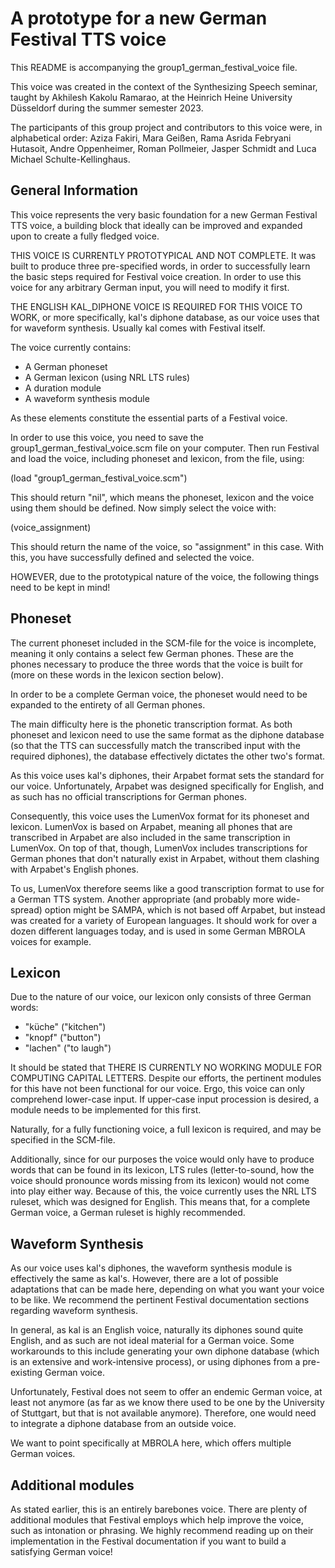# A prototype for a new German Festival TTS voice

This README is accompanying the group1_german_festival_voice file.

This voice was created in the context of the Synthesizing Speech seminar, taught by Akhilesh Kakolu Ramarao, at the Heinrich Heine University Düsseldorf during the summer semester 2023.

The participants of this group project and contributors to this voice were, in alphabetical order: Aziza Fakiri, Mara Geißen, Rama Asrida Febryani Hutasoit, Andre Oppenheimer, Roman Pollmeier, Jasper Schmidt and Luca Michael Schulte-Kellinghaus.

## General Information

This voice represents the very basic foundation for a new German Festival TTS voice, a building block that ideally can be improved and expanded upon to create a fully fledged voice.

THIS VOICE IS CURRENTLY PROTOTYPICAL AND NOT COMPLETE. It was built to produce three pre-specified words, in order to successfully learn the basic steps required for Festival voice creation. In order to use this voice for any arbitrary German input, you will need to modify it first.

THE ENGLISH KAL_DIPHONE VOICE IS REQUIRED FOR THIS VOICE TO WORK, or more specifically, kal's diphone database, as our voice uses that for waveform synthesis. Usually kal comes with Festival itself.

The voice currently contains:

- A German phoneset
- A German lexicon (using NRL LTS rules)
- A duration module
- A waveform synthesis module

As these elements constitute the essential parts of a Festival voice.

In order to use this voice, you need to save the group1_german_festival_voice.scm file on your computer. Then run Festival and load the voice, including phoneset and lexicon, from the file, using:

(load "group1_german_festival_voice.scm")

This should return "nil", which means the phoneset, lexicon and the voice using them should be defined. Now simply select the voice with:

(voice_assignment)

This should return the name of the voice, so "assignment" in this case. With this, you have successfully defined and selected the voice.

HOWEVER, due to the prototypical nature of the voice, the following things need to be kept in mind!

## Phoneset

The current phoneset included in the SCM-file for the voice is incomplete, meaning it only contains a select few German phones. These are the phones necessary to produce the three words that the voice is built for (more on these words in the lexicon section below).

In order to be a complete German voice, the phoneset would need to be expanded to the entirety of all German phones.

The main difficulty here is the phonetic transcription format. As both phoneset and lexicon need to use the same format as the diphone database (so that the TTS can successfully match the transcribed input with the required diphones), the database effectively dictates the other two's format.

As this voice uses kal's diphones, their Arpabet format sets the standard for our voice. Unfortunately, Arpabet was designed specifically for English, and as such has no official transcriptions for German phones.

Consequently, this voice uses the LumenVox format for its phoneset and lexicon. LumenVox is based on Arpabet, meaning all phones that are transcribed in Arpabet are also included in the same transcription in LumenVox. On top of that, though, LumenVox includes transcriptions for German phones that don't naturally exist in Arpabet, without them clashing with Arpabet's English phones.

To us, LumenVox therefore seems like a good transcription format to use for a German TTS system. Another appropriate (and probably more wide-spread) option might be SAMPA, which is not based off Arpabet, but instead was created for a variety of European languages. It should work for over a dozen different languages today, and is  used in some German MBROLA voices for example.

## Lexicon

Due to the nature of our voice, our lexicon only consists of three German words:

- "küche" ("kitchen")
- "knopf" ("button")
- "lachen" ("to laugh")

It should be stated that THERE IS CURRENTLY NO WORKING MODULE FOR COMPUTING CAPITAL LETTERS. Despite our efforts, the pertinent modules for this have not been functional for our voice. Ergo, this voice can only comprehend lower-case input. If upper-case input procession is desired, a module needs to be implemented for this first.

Naturally, for a fully functioning voice, a full lexicon is required, and may be specified in the SCM-file.

Additionally, since for our purposes the voice would only have to produce words that can be found in its lexicon, LTS rules (letter-to-sound, how the voice should pronounce words missing from its lexicon) would not come into play either way. Because of this, the voice currently uses the NRL LTS ruleset, which was designed for English. This means that, for a complete German voice, a German ruleset is highly recommended.

## Waveform Synthesis

As our voice uses kal's diphones, the waveform synthesis module is effectively the same as kal's. However, there are a lot of possible adaptations that can be made here, depending on what you want your voice to be like. We recommend the pertinent Festival documentation sections regarding waveform synthesis.

In general, as kal is an English voice, naturally its diphones sound quite English, and as such are not ideal material for a German voice. Some workarounds to this include generating your own diphone database (which is an extensive and work-intensive process), or using diphones from a pre-existing German voice.

Unfortunately, Festival does not seem to offer an endemic German voice, at least not anymore (as far as we know there used to be one by the University of Stuttgart, but that is not available anymore). Therefore, one would need to integrate a diphone database from an outside voice.

We want to point specifically at MBROLA here, which offers multiple German voices. 

## Additional modules

As stated earlier, this is an entirely barebones voice. There are plenty of additional modules that Festival employs which help improve the voice, such as intonation or phrasing. We highly recommend reading up on their implementation in the Festival documentation if you want to build a satisfying German voice!
